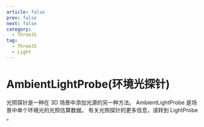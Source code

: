 ```yaml
---
article: false
prev: false
next: false
category:
  - ThreeJS
tag:
  - ThreeJS
  - Light
---
```


# AmbientLightProbe(环境光探针)

光照探针是一种在 3D 场景中添加光源的另一种方法。 AmbientLightProbe 是场景中单个环境光的光照估算数据。 有关光照探针的更多信息，请转到 LightProbe 。

<!-- more -->
